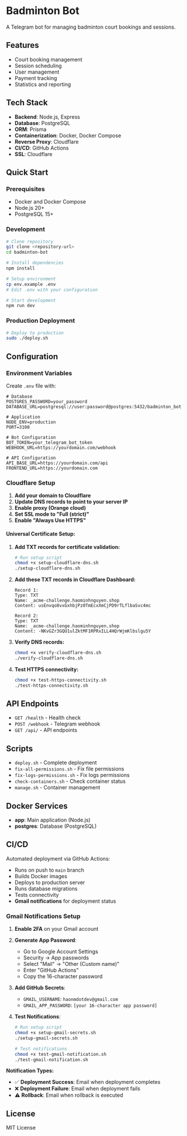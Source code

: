 # Badminton Bot

A Telegram bot for managing badminton court bookings and sessions.

## Features

- Court booking management
- Session scheduling
- User management
- Payment tracking
- Statistics and reporting

## Tech Stack

- **Backend**: Node.js, Express
- **Database**: PostgreSQL
- **ORM**: Prisma
- **Containerization**: Docker, Docker Compose
- **Reverse Proxy**: Cloudflare
- **CI/CD**: GitHub Actions
- **SSL**: Cloudflare

## Quick Start

### Prerequisites

- Docker and Docker Compose
- Node.js 20+
- PostgreSQL 15+

### Development

```bash
# Clone repository
git clone <repository-url>
cd badminton-bot

# Install dependencies
npm install

# Setup environment
cp env.example .env
# Edit .env with your configuration

# Start development
npm run dev
```

### Production Deployment

```bash
# Deploy to production
sudo ./deploy.sh
```

## Configuration

### Environment Variables

Create `.env` file with:

```env
# Database
POSTGRES_PASSWORD=your_password
DATABASE_URL=postgresql://user:password@postgres:5432/badminton_bot

# Application
NODE_ENV=production
PORT=3100

# Bot Configuration
BOT_TOKEN=your_telegram_bot_token
WEBHOOK_URL=https://yourdomain.com/webhook

# API Configuration
API_BASE_URL=https://yourdomain.com/api
FRONTEND_URL=https://yourdomain.com
```

### Cloudflare Setup

1. **Add your domain to Cloudflare**
2. **Update DNS records to point to your server IP**
3. **Enable proxy (Orange cloud)**
4. **Set SSL mode to "Full (strict)"**
5. **Enable "Always Use HTTPS"**

#### **Universal Certificate Setup:**

1. **Add TXT records for certificate validation:**
   ```bash
   # Run setup script
   chmod +x setup-cloudflare-dns.sh
   ./setup-cloudflare-dns.sh
   ```

2. **Add these TXT records in Cloudflare Dashboard:**
   ```
   Record 1:
   Type: TXT
   Name: _acme-challenge.haominhnguyen.shop
   Content: usEnvqo8vxGxhbjPz0TmEcxXmCjPD9rTLflbaSvc4mc
   
   Record 2:
   Type: TXT
   Name: _acme-challenge.haominhnguyen.shop
   Content: -NKvGZr3GQU1ulZktMF1RPRxILL4HQrWjmKlbslgu5Y
   ```

3. **Verify DNS records:**
   ```bash
   chmod +x verify-cloudflare-dns.sh
   ./verify-cloudflare-dns.sh
   ```

4. **Test HTTPS connectivity:**
   ```bash
   chmod +x test-https-connectivity.sh
   ./test-https-connectivity.sh
   ```

## API Endpoints

- `GET /health` - Health check
- `POST /webhook` - Telegram webhook
- `GET /api/` - API endpoints

## Scripts

- `deploy.sh` - Complete deployment
- `fix-all-permissions.sh` - Fix file permissions
- `fix-logs-permissions.sh` - Fix logs permissions
- `check-containers.sh` - Check container status
- `manage.sh` - Container management

## Docker Services

- **app**: Main application (Node.js)
- **postgres**: Database (PostgreSQL)

## CI/CD

Automated deployment via GitHub Actions:
- Runs on push to `main` branch
- Builds Docker images
- Deploys to production server
- Runs database migrations
- Tests connectivity
- **Gmail notifications** for deployment status

### Gmail Notifications Setup

1. **Enable 2FA** on your Gmail account
2. **Generate App Password**:
   - Go to Google Account Settings
   - Security → App passwords
   - Select "Mail" → "Other (Custom name)"
   - Enter "GitHub Actions"
   - Copy the 16-character password

3. **Add GitHub Secrets**:
   - `GMAIL_USERNAME`: `haonmdotdev@gmail.com`
   - `GMAIL_APP_PASSWORD`: `[your 16-character app password]`

4. **Test Notifications**:
   ```bash
   # Run setup script
   chmod +x setup-gmail-secrets.sh
   ./setup-gmail-secrets.sh
   
   # Test notifications
   chmod +x test-gmail-notification.sh
   ./test-gmail-notification.sh
   ```

**Notification Types:**
- ✅ **Deployment Success**: Email when deployment completes
- ❌ **Deployment Failure**: Email when deployment fails
- ⚠️ **Rollback**: Email when rollback is executed

## License

MIT License